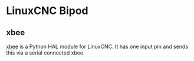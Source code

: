 # LinuxCNC Bipod

## xbee

[xbee](xbee.py) is a Python HAL module for LinuxCNC. It has one input pin and sends this via a serial connected xbee.
